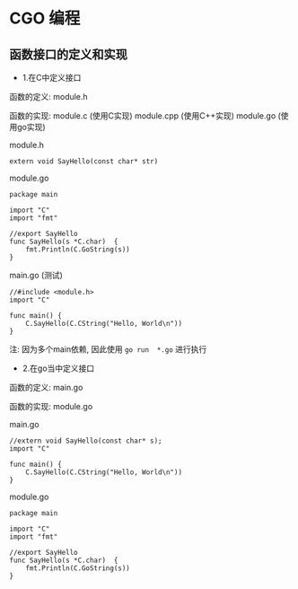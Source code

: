 # CGO 编程

## 函数接口的定义和实现 

- 1.在C中定义接口

函数的定义: module.h

函数的实现: module.c (使用C实现)
		  module.cpp (使用C++实现)
          module.go (使用go实现)

module.h
```cgo
extern void SayHello(const char* str)
```

module.go
```cgo
package main

import "C"
import "fmt"

//export SayHello
func SayHello(s *C.char)  {
	fmt.Println(C.GoString(s))
}
```

main.go (测试)
```cgo
//#include <module.h>
import "C"

func main() {
	C.SayHello(C.CString("Hello, World\n"))
}
```

注: 因为多个main依赖, 因此使用 `go run  *.go` 进行执行

- 2.在go当中定义接口

函数的定义: main.go

函数的实现: module.go
          
main.go
```cgo
//extern void SayHello(const char* s);
import "C"

func main() {
	C.SayHello(C.CString("Hello, World\n"))
}
```

module.go
```cgo
package main

import "C"
import "fmt"

//export SayHello
func SayHello(s *C.char)  {
	fmt.Println(C.GoString(s))
}
```